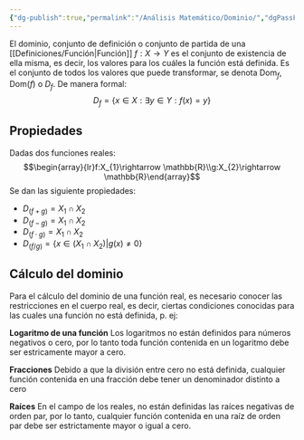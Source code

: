 ```yaml
---
{"dg-publish":true,"permalink":"/Análisis Matemático/Dominio/","dgPassFrontmatter":true}
---
```


El dominio, conjunto de definición o conjunto de partida de una [[Definiciones/Función\|Función]] $f:X\rightarrow Y$ es el conjunto de existencia de ella misma, es decir, los valores para los cuáles la función está definida. Es el conjunto de todos los valores que puede transformar, se denota $\text{Dom}_{f}$, $\text{Dom}(f)$ o $D_{f}$. 
De manera formal: $$D_{f}=\{x\in X:\exists y\in Y:f(x)=y\}$$
## Propiedades
Dadas dos funciones reales:
$$\begin{array}{lr}f:X_{1}\rightarrow \mathbb{R}\\g:X_{2}\rightarrow \mathbb{R}\end{array}$$
Se dan las siguiente propiedades:
- $D_{(f+g)}=X_{1}\cap X_{2}$
- $D_{(f-g)}=X_{1}\cap X_{2}$
- $D_{(f\cdot g)}=X_{1}\cap X_{2}$
- $D_{(f/g)}=\{x\in(X_{1}\cap X_{2})|g(x)\neq 0\}$

## Cálculo del dominio
Para el cálculo del dominio de una función real, es necesario conocer las restricciones en el cuerpo real, es decir, ciertas condiciones conocidas para las cuales una función no está definida, p. ej:

**Logaritmo de una función**
Los logaritmos no están definidos para números negativos o cero, por lo tanto toda función contenida en un logaritmo debe ser estricamente mayor a cero.

**Fracciones**
Debido a que la división entre cero no está definida, cualquier función contenida en una fracción debe tener un denominador distinto a cero

**Raíces**
En el campo de los reales, no están definidas las raíces negativas de orden par, por lo tanto, cualquier función contenida en una raíz de orden par debe ser estrictamente mayor o igual a cero.